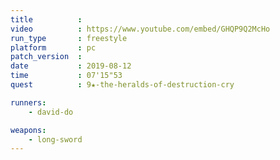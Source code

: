 ```yaml
---
title          :
video          : https://www.youtube.com/embed/GHQP9Q2McHo
run_type       : freestyle
platform       : pc
patch_version  : 
date           : 2019-08-12
time           : 07'15"53
quest          : 9★-the-heralds-of-destruction-cry

runners:
    - david-do

weapons:
    - long-sword
---
```

